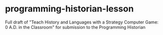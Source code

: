 # programming-historian-lesson
Full draft of "Teach History and Languages with a Strategy Computer Game: 0 A.D. in the Classroom" for submission to the Programming Historian
